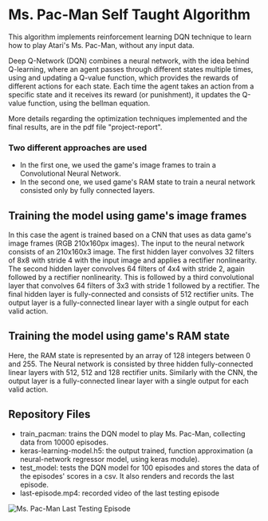 # Ms. Pac-Man Self Taught Algorithm
This algorithm implements reinforcement learning DQN technique to learn how to play Atari's Ms. Pac-Man, without any input data.

Deep Q-Network (DQN) combines a neural network, with the idea behind Q-learning, where an agent passes through different states multiple times, using and updating a Q-value function, which provides the rewards of different actions for each state. Each time the agent takes an action from a specific state and it receives its reward (or punishment), it updates the Q-value function, using the bellman equation. 

More details regarding the optimization techniques implemented and the final results, are in the pdf file "project-report".

### Two different approaches are used

* In the first one, we used the game's image frames to train a Convolutional Neural Network.
* In the second one, we used game's RAM state to train a neural network consisted only by fully connected layers.

## Training the model using game's image frames

In this case the agent is trained based on a CNN that uses as data game's image frames (RGB 210x160px images). The input to the neural network consists of an 210x160x3 image. The first hidden layer convolves 32 filters of 8x8 with stride 4 with the input image and applies a rectifier nonlinearity. The second hidden layer convolves 64 filters of 4x4 with stride 2, again followed by a rectifier nonlinearity. This is followed by a third convolutional layer that convolves 64 filters of 3x3 with stride 1 followed by a rectifier. The final hidden layer is fully-connected and consists of 512 rectifier units. The output layer is a fully-connected linear layer with a single output for each valid action.

## Training the model using game's RAM state

Here, the RAM state is represented by an array of 128 integers between 0 and 255. The Neural network is consisted by three hidden fully-connected linear layers with 512, 512 and 128 rectifier units. Similarly with the CNN, the output layer is a fully-connected linear layer with a single output for each valid action.

## Repository Files

* train_pacman: trains the DQN model to play Ms. Pac-Man, collecting data from 10000 episodes.
* keras-learning-model.h5: the output trained, function approximation (a neural-network regressor model, using keras module).
* test_model: tests the DQN model for 100 episodes and stores the data of the episodes' scores in a csv. It also renders and records the last episode.
* last-episode.mp4: recorded video of the last testing episode


![Ms. Pac-Man Last Testing Episode](https://anjelo.ml/github-images/self-taught-pacman/pacman-last-episode.png)

